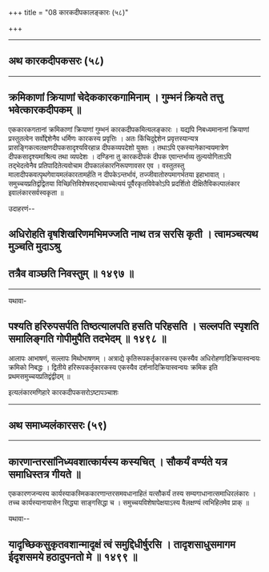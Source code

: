 +++
title = "08 कारकदीपकालङ्कारः (५८)"

+++


------------------------------------------------------------------------

## अथ कारकदीपकसरः (५८)

------------------------------------------------------------------------





## क्रमिकाणां क्रियाणां चेदेककारकगामिनाम् । गुम्भनं क्रियते तत्तु भवेत्कारकदीपकम् ॥

एककारकगतानां क्रमिकाणां क्रियाणां गुम्भनं कारकदीपकमित्यलङ्कारः । यद्यपि
निबध्यमानानां क्रियाणां प्रस्तुतत्वेन सर्वोद्देशेनैव धर्मिणः कारकस्य
प्रवृत्तिः । अतः किंचिदुद्देशेन प्रवृत्तस्यान्यत्र
प्रासङ्गिकत्वलक्षणदीपकसादृश्यविरहान्न दीपकव्यपदेशो युक्तः । तथाऽपि
एकस्यानेकान्वयमात्रेण दीपकसादृश्यमाश्रित्य तथा व्यपदेशः । दण्डिना तु
कारकदीपकं दीपक एवान्तर्भाव्य तुल्ययोगिताऽपि तद्भेदत्वेनैव
प्रतिपादितेत्यवोचाम दीपकालंकारनिरूपणावसर एव । वस्तुतस्तु
मालादीपकवत्पृथगेवायमलंकारतामर्हति न दीपकेऽन्तर्भावं,
तज्जीवातोरुपमागर्भतया इहाभावात् । समुच्चयप्रतिद्वंद्वितया
विच्छित्तिविशेषसद्भावाच्चेत्ययं पूर्वैरकृतविवेकोऽपि प्रदर्शितो
दीक्षितैविकल्पालंकार इवालंकारसर्वस्वकृता ॥

उदाहरणं--



## अधिरोहति वृषशिखरिणमभिमज्जति नाथ तत्र सरसि कृती । त्वामञ्चत्यथ मुञ्चति मुदाऽश्रु

## तत्रैव वाञ्छति निवस्तुम् ॥ १४९७ ॥

------------------------------------------------------------------------

यथावा-



## पश्यति हरिरुपसर्पति तिष्ठत्यालपति हसति परिहसति । सल्लपति स्पृशति समालिङ्गति गोपीमुपैति तदभेदम् ॥ १४९८ ॥

आलापः आभाषणं, सल्लापः मिथोभाषणम् । अत्राद्ये कृतिरूपकर्तृकारकस्य
एकस्यैव अधिरोहणादिक्रियास्वन्वयः क्रमिको निबद्धः । द्वितीये
हरिरूपकर्तृकारकस्य एकस्यैव दर्शनादिक्रियास्वन्वयः क्रमिक इति
प्रथमसमुच्चयप्रतिद्वंद्वीदम् ॥

इत्यलंकारमणिहारे कारकदीपकसरोऽष्टापञ्चाशः

------------------------------------------------------------------------

## अथ समाध्यलंकारसरः (५९)

------------------------------------------------------------------------

## कारणान्तरसांनिध्यवशात्कार्यस्य कस्यचित् । सौकर्यं वर्ण्यते यत्र समाधिस्तत्र गीयते ॥

एककारणजन्यस्य कार्यस्याकस्मिककारणान्तरसमवधानाहितं यत्सौकर्यं तस्य
सम्यगाधानात्समाधिरलंकारः । तच्च कार्यस्यानायासेन सिद्ध्या साङ्गसिद्धा च
। समुच्चयविशेषापेक्षयाऽस्य वैलक्षण्यं त्वभिहितमेव प्राक् ॥

यथावा--



## यादृच्छिकसुकृतवशान्मादृक्षं त्वं समुद्दिधीर्षुरसि । तादृशसाधुसमागम ईदृशसमये हठादुपनतो मे ॥ १४९९ ॥

